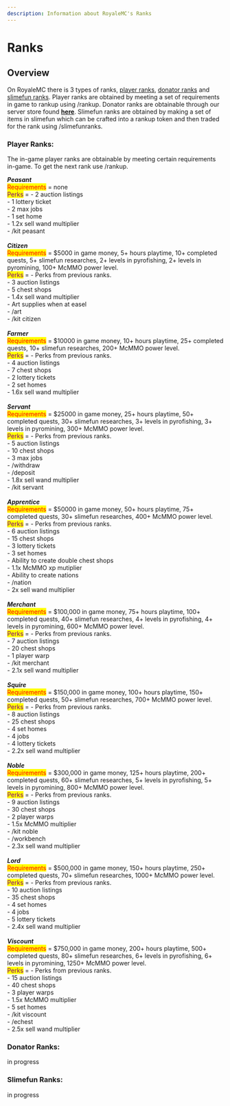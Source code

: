 ```yaml
---
description: Information about RoyaleMC's Ranks
---
```


# Ranks

## Overview

On RoyaleMC there is 3 types of ranks, [player ranks](ranks.md#player-ranks), [donator ranks](ranks.md#donator-ranks) and [slimefun ranks](ranks.md#slimefun-ranks). Player ranks are obtained by meeting a set of requirements in game to rankup using /rankup. Donator ranks are obtainable through our server store found [**here**](https://www.royale-mc.com/store). Slimefun ranks are obtained by making a set of items in slimefun which can be crafted into a rankup token and then traded for the rank using /slimefunranks.

### Player Ranks:

The in-game player ranks are obtainable by meeting certain requirements in-game. To get the next rank use /rankup.

_**Peasant**_\
<mark style="color:red;">Requirements</mark> = none\
<mark style="color:purple;">Perks</mark> = - 2 auction listings\
&#x20;             \- 1 lottery ticket\
&#x20;             \- 2 max jobs\
&#x20;             \- 1 set home\
&#x20;             \- 1.2x sell wand multiplier\
&#x20;             \- /kit peasant\
\
_**Citizen**_\
<mark style="color:red;">Requirements</mark> = $5000 in game money, 5+ hours playtime, 10+ completed quests, 5+ slimefun researches, 2+ levels in pyrofishing, 2+ levels in pyromining, 100+ McMMO power level.\
<mark style="color:purple;">Perks</mark> = - Perks from previous ranks.\
&#x20;             \- 3 auction listings\
&#x20;             \- 5 chest shops\
&#x20;             \- 1.4x sell wand multiplier\
&#x20;             \- Art supplies when at easel\
&#x20;             \- /art\
&#x20;             \- /kit citizen\
\
_**Farmer**_\
<mark style="color:red;">Requirements</mark> = $10000 in game money, 10+ hours playtime, 25+ completed quests, 10+ slimefun researches, 200+ McMMO power level.\
<mark style="color:purple;">Perks</mark> = - Perks from previous ranks.\
&#x20;             \- 4 auction listings\
&#x20;             \- 7 chest shops\
&#x20;             \- 2 lottery tickets\
&#x20;             \- 2 set homes\
&#x20;             \- 1.6x sell wand multiplier\
\
_**Servant**_\
<mark style="color:red;">Requirements</mark> = $25000 in game money, 25+ hours playtime, 50+ completed quests, 30+ slimefun researches, 3+ levels in pyrofishing, 3+ levels in pyromining, 300+ McMMO power level.\
<mark style="color:purple;">Perks</mark> = - Perks from previous ranks.\
&#x20;             \- 5 auction listings\
&#x20;             \- 10 chest shops\
&#x20;             \- 3 max jobs\
&#x20;             \- /withdraw\
&#x20;             \- /deposit\
&#x20;             \- 1.8x sell wand multiplier\
&#x20;             \- /kit servant\
\
_**Apprentice**_\
<mark style="color:red;">Requirements</mark> = $50000 in game money, 50+ hours playtime, 75+ completed quests, 30+ slimefun researches, 400+ McMMO power level.\
<mark style="color:purple;">Perks</mark> = - Perks from previous ranks.\
&#x20;             \- 6 auction listings\
&#x20;             \- 15 chest shops\
&#x20;             \- 3 lottery tickets\
&#x20;             \- 3 set homes\
&#x20;             \- Ability to create double chest shops\
&#x20;             \- 1.1x McMMO xp mutiplier\
&#x20;             \- Ability to create nations\
&#x20;             \- /nation\
&#x20;             \- 2x sell wand multiplier\
\
_**Merchant**_\
<mark style="color:red;">Requirements</mark> = $100,000 in game money, 75+ hours playtime, 100+ completed quests, 40+ slimefun researches, 4+ levels in pyrofishing, 4+ levels in pyromining, 600+ McMMO power level.\
<mark style="color:purple;">Perks</mark> = - Perks from previous ranks.\
&#x20;             \- 7 auction listings\
&#x20;             \- 20 chest shops\
&#x20;             \- 1 player warp\
&#x20;             \- /kit merchant\
&#x20;             \- 2.1x sell wand multiplier\
\
_**Squire**_\
<mark style="color:red;">Requirements</mark> = $150,000 in game money, 100+ hours playtime, 150+ completed quests, 50+ slimefun researches, 700+ McMMO power level.\
<mark style="color:purple;">Perks</mark> = - Perks from previous ranks.\
&#x20;             \- 8 auction listings\
&#x20;             \- 25 chest shops\
&#x20;             \- 4 set homes\
&#x20;             \- 4 jobs\
&#x20;             \- 4 lottery tickets\
&#x20;             \- 2.2x sell wand multiplier\
\
_**Noble**_\
<mark style="color:red;">Requirements</mark> = $300,000 in game money, 125+ hours playtime, 200+ completed quests, 60+ slimefun researches, 5+ levels in pyrofishing, 5+ levels in pyromining, 800+ McMMO power level.\
<mark style="color:purple;">Perks</mark> = - Perks from previous ranks.\
&#x20;             \- 9 auction listings\
&#x20;             \- 30 chest shops\
&#x20;             \- 2 player warps\
&#x20;             \- 1.5x McMMO multiplier\
&#x20;             \- /kit noble\
&#x20;             \- /workbench\
&#x20;             \- 2.3x sell wand multiplier\
\
_**Lord**_\
<mark style="color:red;">Requirements</mark> = $500,000 in game money, 150+ hours playtime, 250+ completed quests, 70+ slimefun researches, 1000+ McMMO power level.\
<mark style="color:purple;">Perks</mark> = - Perks from previous ranks.\
&#x20;             \- 10 auction listings\
&#x20;             \- 35 chest shops\
&#x20;             \- 4 set homes\
&#x20;             \- 4 jobs\
&#x20;             \- 5 lottery tickets\
&#x20;             \- 2.4x sell wand multiplier\
\
_**Viscount**_\
<mark style="color:red;">Requirements</mark> = $750,000 in game money, 200+ hours playtime, 500+ completed quests, 80+ slimefun researches, 6+ levels in pyrofishing, 6+ levels in pyromining, 1250+ McMMO power level.\
<mark style="color:purple;">Perks</mark> = - Perks from previous ranks.\
&#x20;             \- 15 auction listings\
&#x20;             \- 40 chest shops\
&#x20;             \- 3 player warps\
&#x20;             \- 1.5x McMMO multiplier\
&#x20;             \- 5 set homes\
&#x20;             \- /kit viscount\
&#x20;             \- /echest\
&#x20;             \- 2.5x sell wand multiplier

### Donator Ranks:

in progress

### Slimefun Ranks:

in progress
